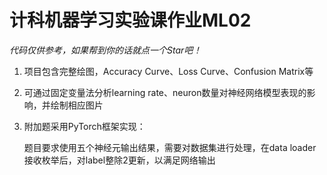 # 计科机器学习实验课作业ML02

*代码仅供参考，如果帮到你的话就点一个Star吧！*

1. 项目包含完整绘图，Accuracy Curve、Loss Curve、Confusion Matrix等

2. 可通过固定变量法分析learning rate、neuron数量对神经网络模型表现的影响，并绘制相应图片

3. 附加题采用PyTorch框架实现：

   题目要求使用五个神经元输出结果，需要对数据集进行处理，在data loader接收枚举后，对label整除2更新，以满足网络输出
